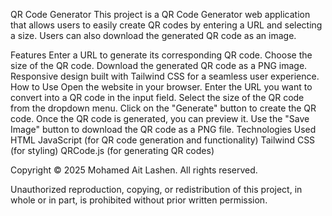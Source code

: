 QR Code Generator
This project is a QR Code Generator web application that allows users to easily create QR codes by entering a URL and selecting a size. Users can also download the generated QR code as an image.

Features
Enter a URL to generate its corresponding QR code.
Choose the size of the QR code.
Download the generated QR code as a PNG image.
Responsive design built with Tailwind CSS for a seamless user experience.
How to Use
Open the website in your browser.
Enter the URL you want to convert into a QR code in the input field.
Select the size of the QR code from the dropdown menu.
Click on the "Generate" button to create the QR code.
Once the QR code is generated, you can preview it.
Use the "Save Image" button to download the QR code as a PNG file.
Technologies Used
HTML
JavaScript (for QR code generation and functionality)
Tailwind CSS (for styling)
QRCode.js (for generating QR codes)

Copyright
© 2025 Mohamed Ait Lashen. All rights reserved.

Unauthorized reproduction, copying, or redistribution of this project, in whole or in part, is prohibited without prior written permission.